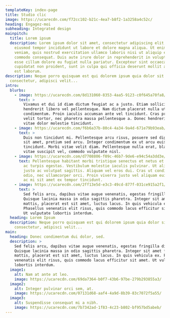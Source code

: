 ```yaml
---
templateKey: index-page
title: Studio clic
image: https://ucarecdn.com/f72cc102-b21c-4ea7-b8f2-1a3258a4c52c/
heading: Engagez-moi
subheading: Integrated design
mainpitch:
  title: Lorem ipsum
  description: Lorem ipsum dolor sit amet, consectetur adipiscing elit, sed do
    eiusmod tempor incididunt ut labore et dolore magna aliqua. Ut enim ad minim
    veniam, quis nostrud exercitation ullamco laboris nisi ut aliquip ex ea
    commodo consequat. Duis aute irure dolor in reprehenderit in voluptate velit
    esse cillum dolore eu fugiat nulla pariatur. Excepteur sint occaecat
    cupidatat non proident, sunt in culpa qui officia deserunt mollit anim id
    est laborum.
description: Neque porro quisquam est qui dolorem ipsum quia dolor sit amet,
  consectetur, adipisci velit...
intro:
  blurbs:
    - image: https://ucarecdn.com/8d131060-8353-4aa5-9123-c0f645a70fa8/
      text: >
        Vivamus et dui id diam dictum feugiat ac a justo. Etiam sollicitudin
        hendrerit libero vel pellentesque. Nam dictum placerat nulla ut
        condimentum. Proin iaculis accumsan ante vel tincidunt. Cras pretium
        velit tortor, nec pharetra massa pellentesque a. Donec hendrerit augue
        vitae dolor molestie tincidunt.
    - image: https://ucarecdn.com/f6b6a37b-80c4-4a34-9a4d-671e79b93eab/
      text: >
        Duis non tincidunt mi. Pellentesque arcu risus, posuere sed dignissim
        sit amet, pretium sed arcu. Integer condimentum ex ut arcu euismod
        tincidunt. Morbi vitae velit diam. Pellentesque nulla erat, blandit
        vitae suscipit vel, commodo vulputate nisl.
    - image: https://ucarecdn.com/d7708806-f09c-46b7-9de6-e94c54a3dd3e/
      text: Pellentesque habitant morbi tristique senectus et netus et malesuada fames
        ac turpis egestas. Vestibulum molestie iaculis pulvinar. Ut aliquet
        justo ac volutpat sagittis. Aliquam vel eros dui. Cras ut condimentum
        odio, nec ullamcorper orci. Proin viverra justo vel aliquam euismod. Nam
        ac mi sit amet ex tempor tincidunt.
    - image: https://ucarecdn.com/2ff13e5d-e3c3-49cd-877f-031ce915a2f1/
      text: >
        Sed felis arcu, dapibus vitae augue venenatis, egestas fringilla diam.
        Quisque lacinia massa in odio sagittis pharetra. Integer sit amet felis
        mattis, placerat est sit amet, luctus lacus. In quis vehicula ex.
        Phasellus venenatis elit risus, quis commodo lacus efficitur sit amet.
        Ut vulputate lobortis interdum.
  heading: Lorem Ipsum
  description: Neque porro quisquam est qui dolorem ipsum quia dolor sit amet,
    consectetur, adipisci velit...
main:
  heading: Donec condimentum dui dolor, sed.
  description: >
    Sed felis arcu, dapibus vitae augue venenatis, egestas fringilla diam.
    Quisque lacinia massa in odio sagittis pharetra. Integer sit amet felis
    mattis, placerat est sit amet, luctus lacus. In quis vehicula ex. Phasellus
    venenatis elit risus, quis commodo lacus efficitur sit amet. Ut vulputate
    lobortis interdum.
  image1:
    alt: Nam at ante at leo.
    image: https://ucarecdn.com/69da7364-b0f7-43b6-97be-279b293855a3/
  image2:
    alt: Integer pulvinar orci sem, at.
    image: https://ucarecdn.com/07131d68-aaf4-4a9d-8b39-83c7072f5a55/
  image3:
    alt: Suspendisse consequat mi a nibh.
    image: https://ucarecdn.com/7b7342ad-1f83-4c23-b802-bf957bd5abeb/
---
```

